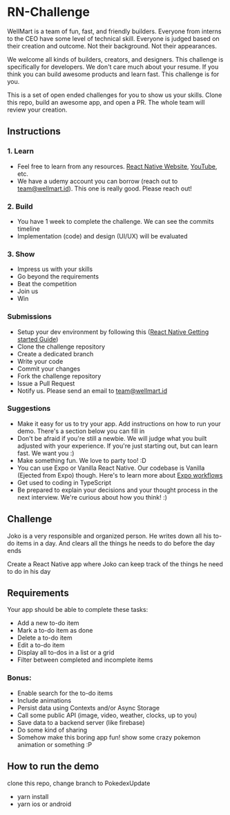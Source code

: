 # RN-Challenge
WellMart is a team of fun, fast, and friendly builders. Everyone from interns to the CEO have some level of technical skill. Everyone is judged based on their creation and outcome. Not their background. Not their appearances.

We welcome all kinds of builders, creators, and designers. This challenge is specifically for developers. We don't care much about your resume. If you think you can build awesome products and learn fast. This challenge is for you.

This is a set of open ended challenges for you to show us your skills. Clone this repo, build an awesome app, and open a PR. The whole team will review your creation.

## Instructions
### 1. Learn
- Feel free to learn from any resources. [React Native Website](https://reactnative.dev), [YouTube](https://www.youtube.com/results?search_query=react+native+tutorial), etc. 
- We have a udemy account you can borrow (reach out to team@wellmart.id). This one is really good. Please reach out!

### 2. Build
- You have 1 week to complete the challenge. We can see the commits timeline
- Implementation (code) and design (UI/UX) will be evaluated

### 3. Show
- Impress us with your skills
- Go beyond the requirements
- Beat the competition
- Join us
- Win

### Submissions
- Setup your dev environment by following this ([React Native Getting started Guide](https://reactnative.dev/docs/getting-started))
- Clone the challenge repository
- Create a dedicated branch
- Write your code
- Commit your changes
- Fork the challenge repository
- Issue a Pull Request
- Notify us. Please send an email to team@wellmart.id

### Suggestions
- Make it easy for us to try your app. Add instructions on how to run your demo. There's a section below you can fill in
- Don't be afraid if you're still a newbie. We will judge what you built adjusted with your experience. If you're just starting out, but can learn fast. We want you :)
- Make something fun. We love to party too! :D
- You can use Expo or Vanilla React Native. Our codebase is Vanilla (Ejected from Expo) though. Here's to learn more about [Expo workflows](https://docs.expo.io/introduction/managed-vs-bare/)
- Get used to coding in TypeScript
- Be prepared to explain your decisions and your thought process in the next interview. We're curious about how you think! :)

## Challenge
Joko is a very responsible and organized person. He writes down all his to-do items in a day. And clears all the things he needs to do before the day ends

Create a React Native app where Joko can keep track of the things he need to do in his day

## Requirements
Your app should be able to complete these tasks:
- Add a new to-do item
- Mark a to-do item as done
- Delete a to-do item
- Edit a to-do item
- Display all to-dos in a list or a grid
- Filter between completed and incomplete items

### Bonus:
- Enable search for the to-do items
- Include animations
- Persist data using Contexts and/or Async Storage
- Call some public API (image, video, weather, clocks, up to you)
- Save data to a backend server (like firebase)
- Do some kind of sharing
- Somehow make this boring app fun! show some crazy pokemon animation or something :P

## How to run the demo

clone this repo, change branch to PokedexUpdate

- yarn install
- yarn ios or android
